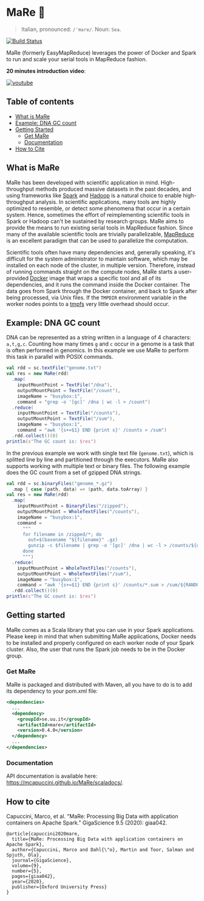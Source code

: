# MaRe :whale:

> Italian, pronounced: `/ˈmare/`. Noun: `Sea`.

[![Build Status](https://travis-ci.org/mcapuccini/MaRe.svg?branch=master)](https://travis-ci.org/mcapuccini/MaRe)

MaRe (formerly EasyMapReduce) leverages the power of Docker and Spark to run and scale your serial tools in MapReduce fashion.

**20 minutes introduction video**:

[![youtube](https://img.youtube.com/vi/4C4R9qptUQo/0.jpg)](https://www.youtube.com/watch?v=4C4R9qptUQo)

## Table of contents
- [What is MaRe](#what-is-mare)
- [Example: DNA GC count](#example-dna-gc-count)
- [Getting Started](#getting-started)
  - [Get MaRe](#get-mare)
  - [Documentation](#documentation)
- [How to Cite](#how-to-cite)

## What is MaRe

MaRe has been developed with scientific application in mind. High-throughput methods produced massive datasets in the past decades, and using frameworks like [Spark](http://spark.apache.org/) and [Hadoop](https://hadoop.apache.org/) is a natural choice to enable high-throughput analysis. In scientific applications, many tools are highly optimized to resemble, or detect some phenomena that occur in a certain system. Hence, sometimes the effort of reimplementing scientific tools in Spark or Hadoop can't be sustained by research groups. MaRe aims to provide the means to run existing serial tools in MapReduce fashion. Since many of the available scientific tools are trivially parallelizable, [MapReduce](http://research.google.com/archive/mapreduce.html) is an excellent paradigm that can be used to parallelize the computation.

Scientific tools often have many dependencies and, generally speaking, it's difficult for the system administrator to maintain   software, which may be installed on each node of the cluster, in multiple version. Therefore, instead of running commands straight on the compute nodes, MaRe starts a user-provided [Docker](https://www.docker.com/) image that wraps a specific tool and all of its dependencies, and it runs the command inside the Docker container. The data goes from Spark through the Docker container, and back to Spark after being processed, via Unix files. If the `TMPDIR` environment variable in the worker nodes points to a [tmpfs](https://en.wikipedia.org/wiki/Tmpfs) very little overhead should occur. 

## Example: DNA GC count 
DNA can be represented as a string written in a language of 4 characters: `a,t,g,c`. Counting how many times `g` and `c` occur in a genome is a task that is often performed in genomics. In this example we use MaRe to perform this task in parallel with POSIX commands. 

```scala
val rdd = sc.textFile("genome.txt")
val res = new MaRe(rdd)
  .map(
    inputMountPoint = TextFile("/dna"),
    outputMountPoint = TextFile("/count"),
    imageName = "busybox:1",
    command = "grep -o '[gc]' /dna | wc -l > /count")
  .reduce(
    inputMountPoint = TextFile("/counts"),
    outputMountPoint = TextFile("/sum"),
    imageName = "busybox:1",
    command = "awk '{s+=$1} END {print s}' /counts > /sum")
  .rdd.collect()(0)
println(s"The GC count is: $res")
```

In the previous example we work with single text file (`genome.txt`), which is splitted line by line and partitioned through the executors. MaRe also supports working with multiple text or binary files. The following example does the GC count from a set of gzipped DNA strings. 

```scala
val rdd = sc.binaryFiles("genome_*.gz")
  .map { case (path, data) => (path, data.toArray) }
val res = new MaRe(rdd)
  .map(
    inputMountPoint = BinaryFiles("/zipped"),
    outputMountPoint = WholeTextFiles("/counts"),
    imageName = "busybox:1",
    command =
      """
      for filename in /zipped/*; do
        out=$(basename "${filename}" .gz)
        gunzip -c $filename | grep -o '[gc]' /dna | wc -l > /counts/${out}.sum
      done
      """)
  .reduce(
    inputMountPoint = WholeTextFiles("/counts"),
    outputMountPoint = WholeTextFiles("/sum"),
    imageName = "busybox:1",
    command = "awk '{s+=$1} END {print s}' /counts/*.sum > /sum/${RANDOM}.sum")
  .rdd.collect()(0)
println(s"The GC count is: $res")
```

## Getting started
MaRe comes as a Scala library that you can use in your Spark applications. Please keep in mind that when submitting MaRe applications, Docker needs to be installed and properly configured on each worker node of your Spark cluster. Also, the user that runs the Spark job needs to be in the Docker group.  

### Get MaRe

MaRe is packaged and distributed with Maven, all you have to do is to add its dependency to your pom.xml file:

```xml
<dependencies>
  ...
  <dependency>
    <groupId>se.uu.it</groupId>
    <artifactId>mare</artifactId>
    <version>0.4.0</version>
  </dependency>
  ...
</dependencies>
```

### Documentation

API documentation is available here: https://mcapuccini.github.io/MaRe/scaladocs/.

## How to cite
Capuccini, Marco, et al. "MaRe: Processing Big Data with application containers on Apache Spark." GigaScience 9.5 (2020): giaa042.

```
@article{capuccini2020mare,
  title={MaRe: Processing Big Data with application containers on Apache Spark},
  author={Capuccini, Marco and Dahl{\"o}, Martin and Toor, Salman and Spjuth, Ola},
  journal={GigaScience},
  volume={9},
  number={5},
  pages={giaa042},
  year={2020},
  publisher={Oxford University Press}
}
```
